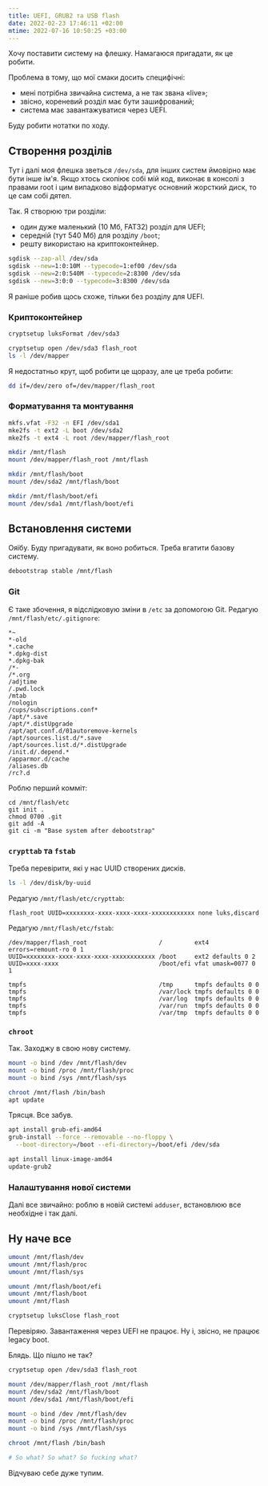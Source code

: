 ```yaml
---
title: UEFI, GRUB2 та USB flash
date: 2022-02-23 17:46:11 +02:00
mtime: 2022-07-16 10:50:25 +03:00
---
```


Хочу поставити систему на флешку. Намагаюся пригадати, як це робити.

Проблема в тому, що мої смаки досить специфічні:

 - мені потрібна звичайна система, а не так звана «live»;
 - звісно, кореневий розділ має бути зашифрований;
 - система має завантажуватися через UEFI.

Буду робити нотатки по ходу.

## Створення розділів

Тут і далі моя флешка зветься `/dev/sda`, для інших систем ймовірно має бути інше ім'я. Якщо хтось скопіює собі мій код, виконає в консолі з правами root і цим випадково відформатує основний жорсткий диск, то це сам собі дятел.

Так. Я створюю три розділи:

 - один дуже маленький (10&nbsp;Мб, FAT32) розділ для UEFI;
 - середній (тут 540&nbsp;Мб) для розділу `/boot`;
 - решту використаю на криптоконтейнер.

```sh
sgdisk --zap-all /dev/sda
sgdisk --new=1:0:10M --typecode=1:ef00 /dev/sda
sgdisk --new=2:0:540M --typecode=2:8300 /dev/sda
sgdisk --new=3:0:0 --typecode=3:8300 /dev/sda
```

Я раніше робив щось схоже, тільки без розділу для UEFI.

### Криптоконтейнер

```sh
cryptsetup luksFormat /dev/sda3

cryptsetup open /dev/sda3 flash_root
ls -l /dev/mapper
```

Я недостатньо крут, щоб робити це щоразу, але це треба робити:

```sh
dd if=/dev/zero of=/dev/mapper/flash_root
```

### Форматування та монтування

```sh
mkfs.vfat -F32 -n EFI /dev/sda1
mke2fs -t ext2 -L boot /dev/sda2
mke2fs -t ext4 -L root /dev/mapper/flash_root

mkdir /mnt/flash
mount /dev/mapper/flash_root /mnt/flash

mkdir /mnt/flash/boot
mount /dev/sda2 /mnt/flash/boot

mkdir /mnt/flash/boot/efi
mount /dev/sda1 /mnt/flash/boot/efi
```

## Встановлення системи

Ояїбу. Буду пригадувати, як воно робиться. Треба вгатити базову систему.

```sh
debootstrap stable /mnt/flash
```

### Git

Є таке збочення, я відслідковую зміни в `/etc` за допомогою Git.
Редагую `/mnt/flash/etc/.gitignore`:

```
*~
*-old
*.cache
*.dpkg-dist
*.dpkg-bak
/*-
/*.org
/adjtime
/.pwd.lock
/mtab
/nologin
/cups/subscriptions.conf*
/apt/*.save
/apt/*.distUpgrade
/apt/apt.conf.d/01autoremove-kernels
/apt/sources.list.d/*.save
/apt/sources.list.d/*.distUpgrade
/init.d/.depend.*
/apparmor.d/cache
/aliases.db
/rc?.d
```

Роблю перший комміт:

```
cd /mnt/flash/etc
git init .
chmod 0700 .git
git add -A
git ci -m "Base system after debootstrap"
```

### `crypttab` та `fstab`

Треба перевірити, які у нас UUID створених дисків.

```sh
ls -l /dev/disk/by-uuid
```

Редагую `/mnt/flash/etc/crypttab`:

```
flash_root UUID=xxxxxxxx-xxxx-xxxx-xxxx-xxxxxxxxxxxx none luks,discard
```

Редагую `/mnt/flash/etc/fstab`:

```
/dev/mapper/flash_root                    /         ext4 errors=remount-ro 0 1
UUID=xxxxxxxx-xxxx-xxxx-xxxx-xxxxxxxxxxxx /boot     ext2 defaults 0 2
UUID=xxxx-xxxx                            /boot/efi vfat umask=0077 0 1

tmpfs                                     /tmp      tmpfs defaults 0 0
tmpfs                                     /var/lock tmpfs defaults 0 0
tmpfs                                     /var/log  tmpfs defaults 0 0
tmpfs                                     /var/run  tmpfs defaults 0 0
tmpfs                                     /var/tmp  tmpfs defaults 0 0
```

### `chroot`

Так. Заходжу в свою нову систему.

```sh
mount -o bind /dev /mnt/flash/dev
mount -o bind /proc /mnt/flash/proc
mount -o bind /sys /mnt/flash/sys

chroot /mnt/flash /bin/bash
apt update
```

Трясця. Все забув.

```sh
apt install grub-efi-amd64
grub-install --force --removable --no-floppy \
  --boot-directory=/boot --efi-directory=/boot/efi /dev/sda

apt install linux-image-amd64
update-grub2
```

### Налаштування нової системи

Далі все звичайно: роблю в новій системі `adduser`, встановлюю все необхідне і так далі.

## Ну наче все

```sh
umount /mnt/flash/dev
umount /mnt/flash/proc
umount /mnt/flash/sys

umount /mnt/flash/boot/efi
umount /mnt/flash/boot
umount /mnt/flash

cryptsetup luksClose flash_root
```

Перевіряю. Завантаження через UEFI не працює. Ну і, звісно, не працює legacy boot.

Блядь. Що пішло не так?

```sh
cryptsetup open /dev/sda3 flash_root

mount /dev/mapper/flash_root /mnt/flash
mount /dev/sda2 /mnt/flash/boot
mount /dev/sda1 /mnt/flash/boot/efi

mount -o bind /dev /mnt/flash/dev
mount -o bind /proc /mnt/flash/proc
mount -o bind /sys /mnt/flash/sys

chroot /mnt/flash /bin/bash

# So what? So what? So fucking what?
```

Відчуваю себе дуже тупим.
